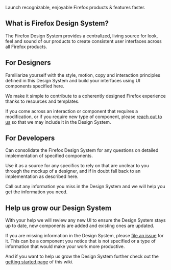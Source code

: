 Launch recognizable, enjoyable Firefox products & features faster.

## What is Firefox Design System?

The Firefox Design System provides a centralized, living source for look, feel and sound of our products to create consistent user interfaces across all Firefox products.

## For Designers

Familiarize yourself with the style, motion, copy and interaction principles defined in this Design System and build your interfaces using UI components specified here.

We make it simple to contribute to a coherently designed Firefox experience thanks to resources and templates.

If you come across an interaction or component that requires a modification, or if you require new type of component, please [reach out to us](https://github.com/bwinton/StyleGuide/issues/new) so that we may include it in the Design System.

## For Developers

Can consolidate the Firefox Design System for any questions on detailed implementation of specified components.

Use it as a source for any specifics to rely on that are unclear to you through the mockup of a designer, and if in doubt fall back to an implementation as described here.

Call out any information you miss in the Design System and we will help you get the information you need. 

## Help us grow our Design System

With your help we will review any new UI to ensure the Design System stays up to date, new components are added and existing ones are updated.

If you are missing information in the Design System, please [file an issue](https://github.com/bwinton/StyleGuide/issues/new) for it. This can be a component you notice that is not specified or a type of information that would make your work more productive.

And if you want to help us grow the Design System further check out the [getting started page](https://github.com/bwinton/StyleGuide/wiki/Getting-Started) of this wiki. 
